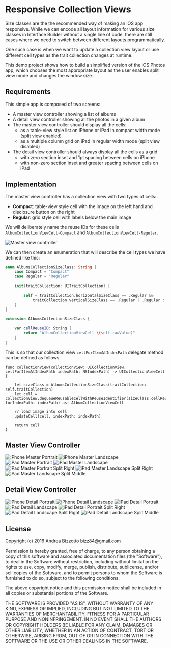 # Responsive Collection Views

Size classes are the the recommended way of making an iOS app responsive. 
While we can encode all layout information for various size classes in Interface Builder without a single line of code, there are still cases where we need to switch between different layouts programmatically.

One such case is when we want to update a collection view layout or use different cell types as the trait collection changes at runtime.

This demo project shows how to build a simplified version of the iOS Photos app, which chooses the most appropriate layout as the user enables split view mode and changes the window size.

## Requirements

This simple app is composed of two screens:

* A master view controller showing a list of albums
* A detail view controller showing all the photos in a given album
* The master view controller should display all the cells: 
	* as a table-view style list on iPhone or iPad in compact width mode (split view enabled)
	* as a multiple column grid on iPad in regular width mode (split view disabled)
* The detail view controller should always display all the cells as a grid
	* with zero section inset and 1pt spacing between cells on iPhone 
	* with non-zero section inset and greater spacing between cells on iPad

## Implementation

The master view controller has a collection view with two types of cells:

* **Compact**: table-view style cell with the image on the left hand and disclosure button on the right
* **Regular**: grid style cell with labels below the main image

We will deliberately name the reuse IDs for these cells `AlbumCollectionViewCell-Compact` and `AlbumCollectionViewCell-Regular`.

<img src="images/ResponsiveCollectionViews-MasterVC.png" alt="Master view controller"/>

We can then create an enumeration that will describe the cell types we have defined like this:

```swift
enum AlbumsCollectionSizeClass: String {
    case Compact = "Compact"
    case Regular = "Regular"
    
    init(traitCollection: UITraitCollection) {
        
        self = traitCollection.horizontalSizeClass == .Regular &&
            traitCollection.verticalSizeClass == .Regular ? .Regular : .Compact
    }
}

extension AlbumsCollectionSizeClass {
    
    var cellReuseID: String {
        return "AlbumCollectionViewCell-\(self.rawValue)"
    }
}
```

This is so that our collection view `cellForItemAtIndexPath` delegate method can be defined as follows:

```
func collectionView(collectionView: UICollectionView, cellForItemAtIndexPath indexPath: NSIndexPath) -> UICollectionViewCell {
    
    let sizeClass = AlbumsCollectionSizeClass(traitCollection: self.traitCollection)
    let cell = collectionView.dequeueReusableCellWithReuseIdentifier(sizeClass.cellReuseID, forIndexPath: indexPath) as! AlbumCollectionViewCell
    
    // load image into cell
    updateCell(cell, indexPath: indexPath)
    
    return cell
}

```


## Master View Controller

<img src="screenshots/iPhone-MasterPortrait.jpg" alt="iPhone Master Portrait"/>
<img src="screenshots/iPhone-MasterLandscape.jpg" alt="iPhone Master Landscape"/>

<img src="screenshots/iPad-MasterPortrait.jpg" alt="iPad Master Portrait"/>
<img src="screenshots/iPad-MasterLandscape.jpg" alt="iPad Master Landscape"/>

<img src="screenshots/iPad-MasterPortrait.jpg" alt="iPad Master Portrait Split Right"/>
<img src="screenshots/iPad-MasterLandscapeSplitRight.jpg" alt="iPad Master Landscape Split Right"/>
<img src="screenshots/iPad-MasterLandscapeSplitMiddle.jpg" alt="iPad Master Landscape Split Middle"/>


## Detail View Controller


<img src="screenshots/iPhone-DetailPortrait.jpg" alt="iPhone Detail Portrait"/>
<img src="screenshots/iPhone-DetailLandscape.jpg" alt="iPhone Detail Landscape"/>

<img src="screenshots/iPad-DetailPortrait.jpg" alt="iPad Detail Portrait"/>
<img src="screenshots/iPad-DetailLandscape.jpg" alt="iPad Detail Landscape"/>

<img src="screenshots/iPad-DetailPortraitSplitRight.jpg" alt="iPad Detail Portrait Split Right"/>
<img src="screenshots/iPad-DetailLandscapeSplitRight.jpg" alt="iPad Detail Landscape Split Right"/>
<img src="screenshots/iPad-DetailLandscapeSplitMiddle.jpg" alt="iPad Detail Landscape Split Middle"/>



## License

Copyright (c) 2016 Andrea Bizzotto bizz84@gmail.com

Permission is hereby granted, free of charge, to any person obtaining a copy of this software and associated documentation files (the "Software"), to deal in the Software without restriction, including without limitation the rights to use, copy, modify, merge, publish, distribute, sublicense, and/or sell copies of the Software, and to permit persons to whom the Software is furnished to do so, subject to the following conditions:

The above copyright notice and this permission notice shall be included in all copies or substantial portions of the Software.

THE SOFTWARE IS PROVIDED "AS IS", WITHOUT WARRANTY OF ANY KIND, EXPRESS OR IMPLIED, INCLUDING BUT NOT LIMITED TO THE WARRANTIES OF MERCHANTABILITY, FITNESS FOR A PARTICULAR PURPOSE AND NONINFRINGEMENT. IN NO EVENT SHALL THE AUTHORS OR COPYRIGHT HOLDERS BE LIABLE FOR ANY CLAIM, DAMAGES OR OTHER LIABILITY, WHETHER IN AN ACTION OF CONTRACT, TORT OR OTHERWISE, ARISING FROM, OUT OF OR IN CONNECTION WITH THE SOFTWARE OR THE USE OR OTHER DEALINGS IN THE SOFTWARE.
